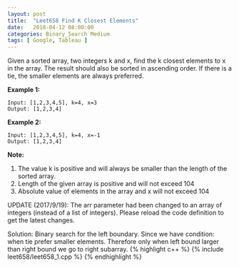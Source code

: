 ```yaml
---
layout: post
title:  "Leet658 Find K Closest Elements"
date:   2018-04-12 08:00:00
categories: Binary_Search Medium
tags: [ Google, Tableau ]
---
```


Given a sorted array, two integers k and x, find the k closest elements to x in the array. The result should also be sorted in ascending order. If there is a tie, the smaller elements are always preferred.

**Example 1:**
```
Input: [1,2,3,4,5], k=4, x=3
Output: [1,2,3,4]
```
**Example 2:**
```
Input: [1,2,3,4,5], k=4, x=-1
Output: [1,2,3,4]
```
**Note:**
1. The value k is positive and will always be smaller than the length of the sorted array.
2. Length of the given array is positive and will not exceed 104
3. Absolute value of elements in the array and x will not exceed 104

UPDATE (2017/9/19):
The arr parameter had been changed to an array of integers (instead of a list of integers). Please reload the code definition to get the latest changes.

Solution: Binary search for the left boundary. Since we have condition: when tie prefer smaller elements. Therefore only when left bound larger than right bound we go to right subarray.
{% highlight c++ %}
{% include leet658/leet658_1.cpp %}
{% endhighlight %}

